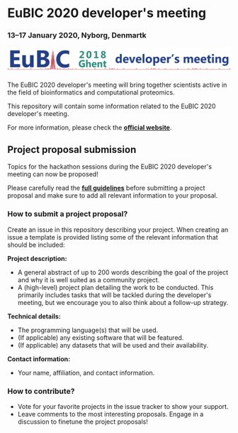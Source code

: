# EuBIC 2020 developer's meeting
### 13&ndash;17 January 2020, Nyborg, Denmartk

![Logo](logo.png)

The EuBIC 2020 developer's meeting will bring together scientists active in the field of bioinformatics and computational proteomics.

This repository will contain some information related to the EuBIC 2020 developer's meeting.

For more information, please check the **[official website](https://www.proteomics-academy.org/)**.

## Project proposal submission

Topics for the hackathon sessions during the EuBIC 2020 developer's meeting can now be proposed!

Please carefully read the **[full guidelines](https://www.proteomics-academy.org/)** before submitting a project proposal and make sure to add all relevant information to your proposal.

### How to submit a project proposal?

Create an issue in this repository describing your project. When creating an issue a template is provided listing some of the relevant information that should be included:

**Project description:**

- A general abstract of up to 200 words describing the goal of the project and why it is well suited as a community project.
- A (high-level) project plan detailing the work to be conducted. This primarily includes tasks that will be tackled during the developer's meeting, but we encourage you to also think about a follow-up strategy.

**Technical details:**

- The programming language(s) that will be used.
- (If applicable) any existing software that will be featured.
- (If applicable) any datasets that will be used and their availability.

**Contact information:**

- Your name, affiliation, and contact information.

### How to contribute?

- Vote for your favorite projects in the issue tracker to show your support.
- Leave comments to the most interesting proposals. Engage in a discussion to finetune the project proposals!
